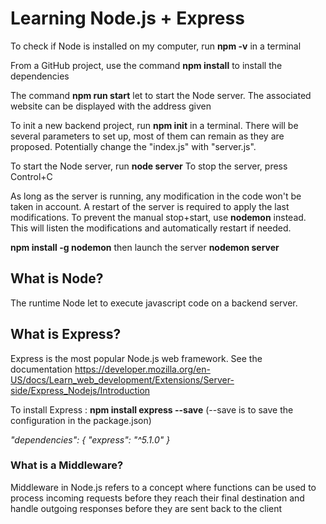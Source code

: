 # Learning Node.js + Express

To check if Node is installed on my computer, run **npm -v** in a terminal

From a GitHub project, use the command **npm install** to install the dependencies

The command **npm run start** let to start the Node server. The associated website can be displayed with the address given

To init a new backend project, run **npm init** in a terminal. There will be several parameters to set up, most of them can remain as they are proposed. Potentially change the "index.js" with "server.js".

To start the Node server, run **node server**
To stop the server, press Control+C

As long as the server is running, any modification in the code won't be taken in account. A restart of the server is required to apply the last modifications. To prevent the manual stop+start, use **nodemon** instead. This will listen the modifications and automatically restart if needed.

**npm install -g nodemon** then launch the server **nodemon server**

## What is Node?

The runtime Node let to execute javascript code on a backend server.

## What is Express?

Express is the most popular Node.js web framework. See the documentation https://developer.mozilla.org/en-US/docs/Learn_web_development/Extensions/Server-side/Express_Nodejs/Introduction

To install Express : **npm install express --save** (--save is to save the configuration in the package.json)

*"dependencies": {
    "express": "^5.1.0"
  }*

### What is a Middleware?

Middleware in Node.js refers to a concept where functions can be used to process incoming requests before they reach their final destination and handle outgoing responses before they are sent back to the client
